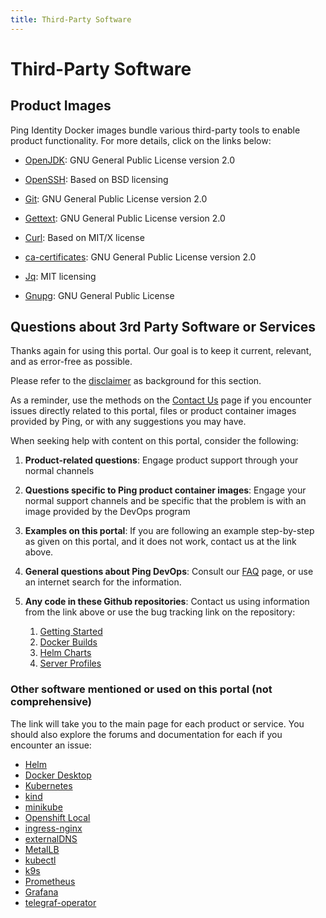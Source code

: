 ```yaml
---
title: Third-Party Software
---
```

# Third-Party Software

## Product Images

Ping Identity Docker images bundle various third-party tools to enable product functionality. For more details, click on the links below:

* [OpenJDK](https://openjdk.java.net/legal/gplv2+ce.html): GNU General Public License version 2.0

* [OpenSSH](https://cvsweb.openbsd.org/src/usr.bin/ssh/LICENCE?rev=HEAD): Based on BSD licensing

* [Git](https://git-scm.com/about/free-and-open-source): GNU General Public License version 2.0

* [Gettext](https://www.gnu.org/software/gettext/manual/html_node/Licenses.html): GNU General Public License version 2.0

* [Curl](https://curl.haxx.se/docs/copyright.html): Based on MIT/X license

* [ca-certificates](https://www.archlinux.org/packages/core/any/ca-certificates/): GNU General Public License version 2.0

* [Jq](https://stedolan.github.io/jq/download/): MIT licensing

* [Gnupg](https://gnupg.org/): GNU General Public License


## Questions about 3rd Party Software or Services

Thanks again for using this portal.  Our goal is to keep it current, relevant, and as error-free as possible.

Please refer to the [disclaimer](https://devops.pingidentity.com/home/disclaimer/) as background for this section.

As a reminder, use the methods on the [Contact Us](https://devops.pingidentity.com/contact-us/contributing/) page if you encounter issues directly related to this portal, files or product container images provided by Ping, or with any suggestions you may have.

When seeking help with content on this portal, consider the following:

1. **Product-related questions**:  Engage product support through your normal channels
2. **Questions specific to Ping product container images**: Engage your normal support channels and be specific that the problem is with an image provided by the DevOps program
3. **Examples on this portal**:  If you are following an example step-by-step as given on this portal, and it does not work, contact us at the link above.
4. **General questions about Ping DevOps**: Consult our [FAQ](https://devops.pingidentity.com/reference/faqs/) page, or use an internet search for the information.
5. **Any code in these Github repositories**: Contact us using information from the link above or use the bug tracking link on the repository:

    1. [Getting Started](https://github.com/pingidentity/pingidentity-devops-getting-started)
    1. [Docker Builds](https://github.com/pingidentity/pingidentity-docker-builds)
    1. [Helm Charts](https://github.com/pingidentity/helm-charts)
    1. [Server Profiles](https://github.com/pingidentity/pingidentity-server-profiles)

### Other software mentioned or used on this portal (not comprehensive)

The link will take you to the main page for each product or service.  You should also explore the forums and documentation for each if you encounter an issue:

* [Helm](https://helm.sh/)
* [Docker Desktop](https://docs.docker.com/desktop/)
* [Kubernetes](https://kubernetes.io)
* [kind](https://kind.sigs.k8s.io/)
* [minikube](https://minikube.sigs.k8s.io/docs/)
* [Openshift Local](https://developers.redhat.com/products/openshift-local/overview)
* [ingress-nginx](https://kubernetes.github.io/ingress-nginx/)
* [externalDNS](https://github.com/kubernetes-sigs/external-dns)
* [MetalLB](https://metallb.org/)
* [kubectl](https://kubernetes.io/docs/tasks/tools/)
* [k9s](https://k9scli.io/)
* [Prometheus](https://prometheus.io/)
* [Grafana](https://grafana.com/)
* [telegraf-operator](https://github.com/influxdata/telegraf-operator)

